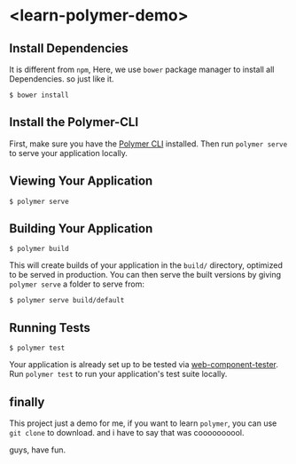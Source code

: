 # \<learn-polymer-demo\>

## Install Dependencies
It is different from `npm`, Here, we use `bower` package manager to install all Dependencies. so just like it.

```
$ bower install
```

## Install the Polymer-CLI

First, make sure you have the [Polymer CLI](https://www.npmjs.com/package/polymer-cli) installed. Then run `polymer serve` to serve your application locally.

## Viewing Your Application

```
$ polymer serve
```

## Building Your Application

```
$ polymer build
```

This will create builds of your application in the `build/` directory, optimized to be served in production. You can then serve the built versions by giving `polymer serve` a folder to serve from:

```
$ polymer serve build/default
```

## Running Tests

```
$ polymer test
```

Your application is already set up to be tested via [web-component-tester](https://github.com/Polymer/web-component-tester). Run `polymer test` to run your application's test suite locally.

## finally

This project just a demo for me, if you want to learn `polymer`, you can use `git clone` to download. and i have to say that was coooooooool.<br>

guys, have fun.

